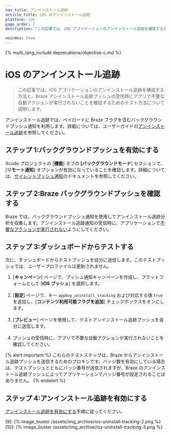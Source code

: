 ```yaml
---
nav_title: アンインストール追跡
article_title: iOS のアンインストール追跡
platform: iOS
page_order: 7
description: "この記事では、iOS アプリケーションのアンインストール追跡を構成する方法について説明します。"

noindex: true
---
```


{% multi_lang_include deprecations/objective-c.md %}

# iOS のアンインストール追跡

> この記事では、iOS アプリケーションのアンインストール追跡を構成する方法と、Braze アンインストール追跡プッシュの受信時にアプリで不要な自動アクションが実行されないことを確認するためのテスト方法について説明します。

アンインストール追跡では、ペイロードに Braze フラグを含むバックグラウンドプッシュ通知を利用します。詳細については、ユーザーガイドの[アンインストール追跡][6]を参照してください。

## ステップ 1:バックグラウンドプッシュを有効にする

Xcode プロジェクトの [**機能**] タブの **[バックグラウンドモード**] セクションで、[**リモート通知**] オプションが有効になっていることを確認します。詳細については、[サイレントプッシュ通知][5]のドキュメントを参照してください。

## ステップ 2:Braze バックグラウンドプッシュを確認する

Braze では、バックグラウンドプッシュ通知を使用してアンインストール追跡分析を収集します。アンインストール追跡通知の受信時に、アプリケーションで[不要なアクションが実行されない][4]ようにしてください。

## ステップ 3:ダッシュボードからテストする

次に、ダッシュボードからテストプッシュを自分に送信します。このテストプッシュでは、ユーザープロファイルは更新されません。

1. [**キャンペーン**] ページで、プッシュ通知キャンペーンを作成し、プラットフォームとして [**iOS プッシュ**] を選択します。<br><br>
2. [**設定**] ページで、キー `appboy_uninstall_tracking` および対応する値 `true` を追加し、[**コンテンツ利用可能フラグを追加**] チェックボックスをオンにします。<br><br>
3. [**プレビュー**] ページを使用して、テストアンインストール追跡プッシュを自分に送信します。<br><br>
4. プッシュの受信時に、アプリで不要な自動アクションが実行されないことを確認してください。

{% alert important %}
これらのテストステップは、Braze からアンインストール追跡プッシュを送信するためのプロキシです。バッジ数を有効にしている場合は、テストプッシュとともにバッジ番号が送信されますが、Braze のアンインストール追跡プッシュによってアプリケーションでバッジ番号が設定されることはありません。
{% endalert %}

## ステップ 4:アンインストール追跡を有効にする

[アンインストール追跡を有効にする][6]手順に従ってください。

[4]: {{site.baseurl}}/developer_guide/platform_integration_guides/ios/push_notifications/customization/ignoring_internal_push/
[5]: {{site.baseurl}}/developer_guide/platform_integration_guides/ios/push_notifications/silent_push_notifications/
[6]: {{site.baseurl}}/user_guide/data_and_analytics/tracking/uninstall_tracking/#uninstall-tracking
[9]: {% image_buster /assets/img_archive/ios-uninstall-tracking-2.png %}
[10]: {% image_buster /assets/img_archive/ios-uninstall-tracking-3.png %}
